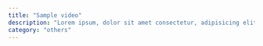 ```yaml
---
title: "Sample video"
description: "Lorem ipsum, dolor sit amet consectetur, adipisicing elit. Vel, illo."
category: "others"
---
```

